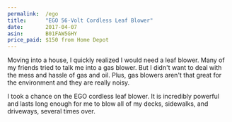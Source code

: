```yaml
---
permalink:  /ego
title:      "EGO 56-Volt Cordless Leaf Blower"
date:       2017-04-07
asin:       B01FAW5GHY
price_paid: $150 from Home Depot
---
```


Moving into a house, I quickly realized I would need a leaf blower. Many of
my friends tried to talk me into a gas blower. But I didn't want to deal with
the mess and hassle of gas and oil. Plus, gas blowers aren't that great for the
environment and they are really noisy.

I took a chance on the EGO cordless leaf blower. It is incredibly powerful and lasts long enough for me to blow all of my decks, sidewalks, and driveways, several times over.
